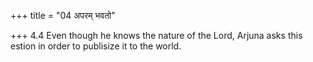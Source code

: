 +++
title = "04 अपरम् भवतो"

+++
4.4 Even though he knows the nature of the Lord, Arjuna asks this estion
in order to publisize it to the world.
